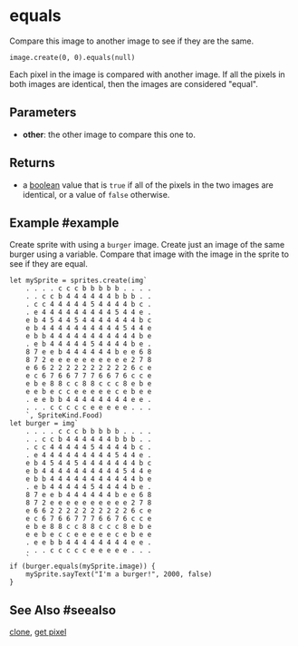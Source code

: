 # equals

Compare this image to another image to see if they are the same.

```sig
image.create(0, 0).equals(null)
```

Each pixel in the image is compared with another image. If all the pixels in both images are identical, then the images are considered "equal".

## Parameters

* **other**: the other image to compare this one to.

## Returns

* a [boolean](/types/boolean) value that is `true` if all of the pixels in the two images are identical, or a value of `false` otherwise.

## Example #example

Create sprite with using a `burger` image. Create just an image of the same burger using a variable. Compare that image with the image in the sprite to see if they are equal.

```blocks
let mySprite = sprites.create(img`
    . . . . c c c b b b b b . . . . 
    . . c c b 4 4 4 4 4 4 b b b . . 
    . c c 4 4 4 4 4 5 4 4 4 4 b c . 
    . e 4 4 4 4 4 4 4 4 4 5 4 4 e . 
    e b 4 5 4 4 5 4 4 4 4 4 4 4 b c 
    e b 4 4 4 4 4 4 4 4 4 4 5 4 4 e 
    e b b 4 4 4 4 4 4 4 4 4 4 4 b e 
    . e b 4 4 4 4 4 5 4 4 4 4 b e . 
    8 7 e e b 4 4 4 4 4 4 b e e 6 8 
    8 7 2 e e e e e e e e e e 2 7 8 
    e 6 6 2 2 2 2 2 2 2 2 2 2 6 c e 
    e c 6 7 6 6 7 7 7 6 6 7 6 c c e 
    e b e 8 8 c c 8 8 c c c 8 e b e 
    e e b e c c e e e e e c e b e e 
    . e e b b 4 4 4 4 4 4 4 4 e e . 
    . . . c c c c c e e e e e . . . 
    `, SpriteKind.Food)
let burger = img`
    . . . . c c c b b b b b . . . . 
    . . c c b 4 4 4 4 4 4 b b b . . 
    . c c 4 4 4 4 4 5 4 4 4 4 b c . 
    . e 4 4 4 4 4 4 4 4 4 5 4 4 e . 
    e b 4 5 4 4 5 4 4 4 4 4 4 4 b c 
    e b 4 4 4 4 4 4 4 4 4 4 5 4 4 e 
    e b b 4 4 4 4 4 4 4 4 4 4 4 b e 
    . e b 4 4 4 4 4 5 4 4 4 4 b e . 
    8 7 e e b 4 4 4 4 4 4 b e e 6 8 
    8 7 2 e e e e e e e e e e 2 7 8 
    e 6 6 2 2 2 2 2 2 2 2 2 2 6 c e 
    e c 6 7 6 6 7 7 7 6 6 7 6 c c e 
    e b e 8 8 c c 8 8 c c c 8 e b e 
    e e b e c c e e e e e c e b e e 
    . e e b b 4 4 4 4 4 4 4 4 e e . 
    . . . c c c c c e e e e e . . . 
    `
if (burger.equals(mySprite.image)) {
    mySprite.sayText("I'm a burger!", 2000, false)
}
```

## See Also #seealso

[clone](/reference/images/image/clone),
[get pixel](/reference/images/image/get-pixel)
